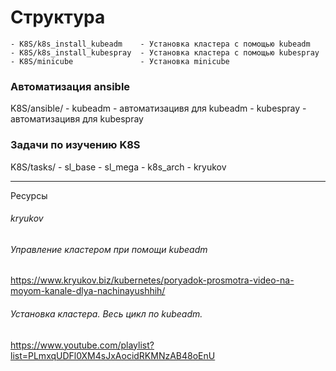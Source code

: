 # Структура 
    - K8S/k8s_install_kubeadm    - Установка кластера с помощью kubeadm
    - K8S/k8s_install_kubespray  - Установка кластера с помощью kubespray
    - K8S/minicube               - Установка minicube            

### Aвтоматизация ansible
  K8S/ansible/
      - kubeadm                  - автоматизацивя для kubeadm
      - kubespray                - автоматизацивя для kubespray

### Задачи по изучению K8S
  K8S/tasks/
           - sl_base
           - sl_mega
           - k8s_arch
           - kryukov


---

Ресурсы 

###### kryukov
###### Управление кластером при помощи kubeadm
https://www.kryukov.biz/kubernetes/poryadok-prosmotra-video-na-moyom-kanale-dlya-nachinayushhih/

###### Установка кластера. Весь цикл по kubeadm. 
https://www.youtube.com/playlist?list=PLmxqUDFl0XM4sJxAocidRKMNzAB48oEnU


